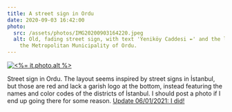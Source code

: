```yaml
---
title: A street sign in Ordu
date: 2020-09-03 16:42:00
photo:
  src: /assets/photos/IMG20200903164220.jpeg
  alt: Old, fading street sign, with text 'Yeniköy Caddesi ↞' and the logo of
    the Metropolitan Municipality of Ordu.
---
```


[![<%= it.photo.alt %>](<%= it.photo.src %>)](<%= it.photo.src %>)

Street sign in Ordu. The layout seems inspired by street signs in İstanbul, but those are red and lack a garish logo at the bottom, instead featuring the names and color codes of the districts of İstanbul. I should post a photo if I end up going there for some reason. <ins>Update 06/01/2021: [I did!](https://denizaksimsek.com/2020/istanbul-street-sign/)</ins>
